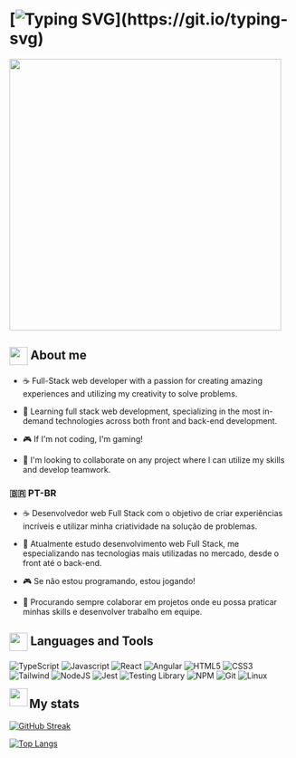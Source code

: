 <!-- Assets and resource credits can all be accessible via their respective URLs. -->

# [![Typing SVG](https://readme-typing-svg.herokuapp.com?font=VT323&size=32&pause=1000&color=C118C8&background=05031C&center=true&vCenter=true&width=435&lines=Hey+there%2C+I'm+Gabriel!)](https://git.io/typing-svg)

<img src='https://cdnb.artstation.com/p/assets/images/images/036/125/405/original/igor-freitas-mesa.gif?1616779562' width='480'>

## <img src="https://art.pixilart.com/3b3e23434eeced5.png" width="32" align="center"> About me

- ☕ Full-Stack web developer with a passion for creating amazing experiences and utilizing my creativity to solve problems.
  
- 🌱 Learning full stack web development, specializing in the most in-demand technologies across both front and back-end development.
  
- 🎮 If I'm not coding, I'm gaming!
  
- 💞️ I'm looking to collaborate on any project where I can utilize my skills and develop teamwork.

### 🇧🇷 PT-BR

- ☕ Desenvolvedor web Full Stack com o objetivo de criar experiências incríveis e utilizar minha criatividade na solução de problemas.
  
- 🌱 Atualmente estudo desenvolvimento web Full Stack, me especializando nas tecnologias mais utilizadas no mercado, desde o front até o back-end.
  
- 🎮 Se não estou programando, estou jogando!
  
- 💞️ Procurando sempre colaborar em projetos onde eu possa praticar minhas skills e desenvolver trabalho em equipe.

## <img src="https://lh3.googleusercontent.com/kgQ_7DlHgdY-Pj47myaaN6omXvTTylzNgUEJy3KHl_6xNaO6UAsOWThbBiYBjaE_tjcH1Byn9uwnIvLA0jTpIg=s500" width=32 align=center> Languages and Tools

![TypeScript](https://img.shields.io/badge/Typescript-05031C?style=for-the-badge&logo=typescript&logoColor=F027CF)
![Javascript](https://img.shields.io/badge/Javascript-05031C?style=for-the-badge&logo=javascript&logoColor=F027CF)
![React](https://img.shields.io/badge/React-05031C?style=for-the-badge&logo=react&logoColor=F027CF)
![Angular](https://img.shields.io/badge/Angular-05031C?style=for-the-badge&logo=angular&logoColor=F027CF)
![HTML5](https://img.shields.io/badge/Html-05031C?style=for-the-badge&logo=html5&logoColor=F027CF)
![CSS3](https://img.shields.io/badge/Css-05031C?style=for-the-badge&logo=css3&logoColor=F027CF)
![Tailwind](https://img.shields.io/badge/Tailwind-05031C?style=for-the-badge&logo=tailwindcss&logoColor=F027CF)
![NodeJS](https://img.shields.io/badge/Node.js-05031C?style=for-the-badge&logo=nodedotjs&logoColor=F027CF)
![Jest](https://img.shields.io/badge/Jest-05031C?style=for-the-badge&logo=jest&logoColor=F027CF)
![Testing Library](https://img.shields.io/badge/Testing_Library-05031C?style=for-the-badge&logo=testinglibrary&logoColor=F027CF)
![NPM](https://img.shields.io/badge/Npm-05031C?style=for-the-badge&logo=npm&logoColor=F027CF)
![Git](https://img.shields.io/badge/Git-05031C?style=for-the-badge&logo=git&logoColor=F027CF)
![Linux](https://img.shields.io/badge/Linux-05031C?style=for-the-badge&logo=linux&logoColor=F027CF)

<img src="https://cdnb.artstation.com/p/assets/images/images/043/383/477/original/eleanor-hyland-1ebd4b9b-ae79-4309-b422-3f1e6613b022.gif?1637109516" width=32 align=left> 

## My stats

[![GitHub Streak](https://streak-stats.demolab.com?user=gabrielmoisesa&theme=modern-lilac2&ring=C118C8&fire=C118C8)](https://git.io/streak-stats)

[![Top Langs](https://github-readme-stats.vercel.app/api/top-langs/?username=gabrielmoisesa&layout=compact&theme=dark&bg_color=0A0E12&border_color=7373732E&title_color=C770F0&text_color=FFFFFF)](https://github.com/anuraghazra/github-readme-stats)

<!---
gabrielmoisesa/gabrielmoisesa is a ✨ special ✨ repository because its `README.md` (this file) appears on your GitHub profile.
You can click the Preview link to take a look at your changes.
--->
